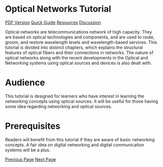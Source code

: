 # Optical Networks Tutorial
[PDF Version](../optical_networks/optical_networks_pdf_version.md)
[Quick Guide](../optical_networks/optical_networks_quick_guide.md)
[Resources](../optical_networks/optical_networks_useful_resources.md)
[Discussion](../optical_networks/optical_networks_discussion.md)

Optical networks are telecommunications network of high capacity. They are based on optical technologies and components, and are used to route, groom, and restore wavelength levels and wavelength-based services. This tutorial is divided into distinct chapters, which explains the structural features of optical fibers and their connections in networks. The nature of optical networks along with the recent developments in the Optical and Networking systems using optical sources and devices is also dealt with.

# Audience
This tutorial is designed for learners who have interest in learning the networking concepts using optical sources. It will be useful for those having some idea regarding networking and optical sources.

# Prerequisites
Readers will benefit from this tutorial if they are aware of basic networking concepts. A fair idea on digital networking and digital communication systems will be a plus.


[Previous Page](../optical_networks/index.md) [Next Page](../optical_networks/optical_networks_introduction.md) 
